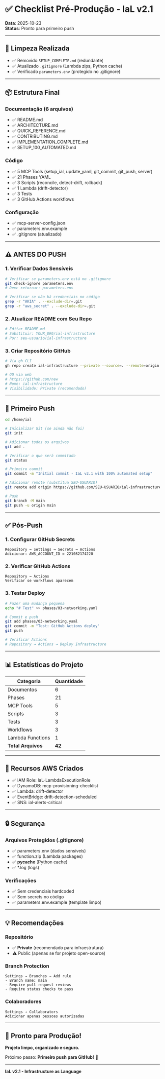# ✅ Checklist Pré-Produção - IaL v2.1

**Data**: 2025-10-23  
**Status**: Pronto para primeiro push

---

## 🧹 Limpeza Realizada

- ✅ Removido `SETUP_COMPLETE.md` (redundante)
- ✅ Atualizado `.gitignore` (Lambda zips, Python cache)
- ✅ Verificado `parameters.env` (protegido no .gitignore)

---

## 📦 Estrutura Final

### Documentação (6 arquivos)
- ✅ README.md
- ✅ ARCHITECTURE.md
- ✅ QUICK_REFERENCE.md
- ✅ CONTRIBUTING.md
- ✅ IMPLEMENTATION_COMPLETE.md
- ✅ SETUP_100_AUTOMATED.md

### Código
- ✅ 5 MCP Tools (setup_ial, update_yaml, git_commit, git_push, server)
- ✅ 21 Phases YAML
- ✅ 3 Scripts (reconcile, detect-drift, rollback)
- ✅ 1 Lambda (drift-detector)
- ✅ 3 Tests
- ✅ 3 GitHub Actions workflows

### Configuração
- ✅ mcp-server-config.json
- ✅ parameters.env.example
- ✅ .gitignore (atualizado)

---

## ⚠️ ANTES DO PUSH

### 1. Verificar Dados Sensíveis
```bash
# Verificar se parameters.env está no .gitignore
git check-ignore parameters.env
# Deve retornar: parameters.env

# Verificar se não há credenciais no código
grep -r "AKIA" . --exclude-dir=.git
grep -r "aws_secret" . --exclude-dir=.git
```

### 2. Atualizar README com Seu Repo
```bash
# Editar README.md
# Substituir: YOUR_ORG/ial-infrastructure
# Por: seu-usuario/ial-infrastructure
```

### 3. Criar Repositório GitHub
```bash
# Via gh CLI
gh repo create ial-infrastructure --private --source=. --remote=origin

# OU via web
# https://github.com/new
# Nome: ial-infrastructure
# Visibilidade: Private (recomendado)
```

---

## 🚀 Primeiro Push

```bash
cd /home/ial

# Inicializar Git (se ainda não foi)
git init

# Adicionar todos os arquivos
git add .

# Verificar o que será commitado
git status

# Primeiro commit
git commit -m "Initial commit - IaL v2.1 with 100% automated setup"

# Adicionar remote (substitua SEU-USUARIO)
git remote add origin https://github.com/SEU-USUARIO/ial-infrastructure.git

# Push
git branch -M main
git push -u origin main
```

---

## ✅ Pós-Push

### 1. Configurar GitHub Secrets
```
Repository → Settings → Secrets → Actions
Adicionar: AWS_ACCOUNT_ID = 221082174220
```

### 2. Verificar GitHub Actions
```
Repository → Actions
Verificar se workflows aparecem
```

### 3. Testar Deploy
```bash
# Fazer uma mudança pequena
echo "# Test" >> phases/03-networking.yaml

# Commit e push
git add phases/03-networking.yaml
git commit -m "Test: GitHub Actions deploy"
git push

# Verificar Actions
# Repository → Actions → Deploy Infrastructure
```

---

## 📊 Estatísticas do Projeto

| Categoria | Quantidade |
|-----------|------------|
| Documentos | 6 |
| Phases | 21 |
| MCP Tools | 5 |
| Scripts | 3 |
| Tests | 3 |
| Workflows | 3 |
| Lambda Functions | 1 |
| **Total Arquivos** | **42** |

---

## 🎯 Recursos AWS Criados

- ✅ IAM Role: IaL-LambdaExecutionRole
- ✅ DynamoDB: mcp-provisioning-checklist
- ✅ Lambda: drift-detector
- ✅ EventBridge: drift-detection-scheduled
- ✅ SNS: ial-alerts-critical

---

## 🔒 Segurança

### Arquivos Protegidos (.gitignore)
- ✅ parameters.env (dados sensíveis)
- ✅ function.zip (Lambda packages)
- ✅ __pycache__ (Python cache)
- ✅ *.log (logs)

### Verificações
- ✅ Sem credenciais hardcoded
- ✅ Sem secrets no código
- ✅ parameters.env.example (template limpo)

---

## 💡 Recomendações

### Repositório
- ✅ **Private** (recomendado para infraestrutura)
- ⚠️ Public (apenas se for projeto open-source)

### Branch Protection
```
Settings → Branches → Add rule
- Branch name: main
- Require pull request reviews
- Require status checks to pass
```

### Colaboradores
```
Settings → Collaborators
Adicionar apenas pessoas autorizadas
```

---

## 🎉 Pronto para Produção!

**Projeto limpo, organizado e seguro.**

Próximo passo: **Primeiro push para GitHub!** 🚀

---

**IaL v2.1 - Infrastructure as Language**
